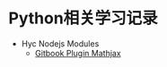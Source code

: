 # Python相关学习记录

- Hyc Nodejs Modules
  - [Gitbook Plugin Mathjax](hyc_nodejs_modules/gitbook-plugin-mathjax/README.md)
